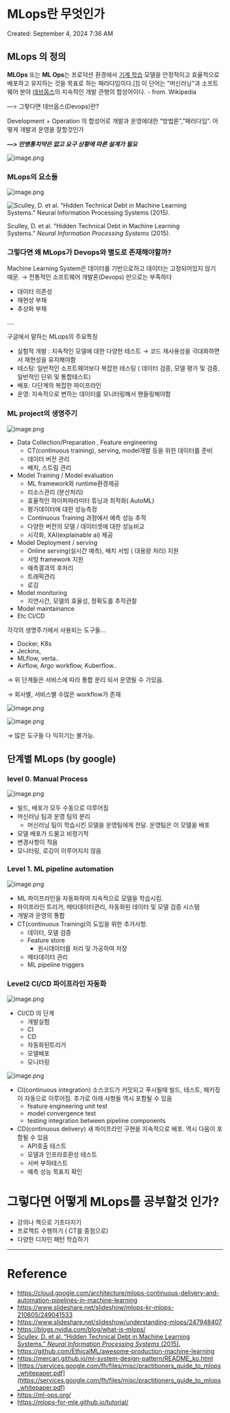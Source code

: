 # MLops란 무엇인가

Created: September 4, 2024 7:36 AM

## MLops 의 정의

**MLOps** 또는 **ML Ops**는 프로덕션 환경에서 [기계 학습](https://ko.wikipedia.org/wiki/%EA%B8%B0%EA%B3%84_%ED%95%99%EC%8A%B5) 모델을 안정적이고 효율적으로 배포하고 유지하는 것을 목표로 하는 패러다임이다.[[1]](https://ko.wikipedia.org/wiki/MLOps#cite_note-tds1-1) 이 단어는 "머신러닝"과 소프트웨어 분야 [데브옵스](https://ko.wikipedia.org/wiki/%EB%8D%B0%EB%B8%8C%EC%98%B5%EC%8A%A4)의 지속적인 개발 관행의 합성어이다. - from. Wikipedia

—> 그렇다면 데브옵스(Devops)란?

Development + Operation 의 합성어로 개발과 운영에대한 “방법론”,”패러다임”. 어떻게 개발과 운영을 잘할것인가

***—> 만병통치약은 없고 요구 상황에 따른 설계가 필요***

![image.png](MLops%E1%84%85%E1%85%A1%E1%86%AB%20%E1%84%86%E1%85%AE%E1%84%8B%E1%85%A5%E1%86%BA%E1%84%8B%E1%85%B5%E1%86%AB%E1%84%80%E1%85%A1%207f5970f583a34db6b53477d9828d3f79/image.png)

### MLops의 요소들

![image.png](MLops%E1%84%85%E1%85%A1%E1%86%AB%20%E1%84%86%E1%85%AE%E1%84%8B%E1%85%A5%E1%86%BA%E1%84%8B%E1%85%B5%E1%86%AB%E1%84%80%E1%85%A1%207f5970f583a34db6b53477d9828d3f79/image%201.png)

![Sculley, D. et al. “Hidden Technical Debt in Machine Learning Systems.” *Neural Information Processing Systems* (2015).](MLops%E1%84%85%E1%85%A1%E1%86%AB%20%E1%84%86%E1%85%AE%E1%84%8B%E1%85%A5%E1%86%BA%E1%84%8B%E1%85%B5%E1%86%AB%E1%84%80%E1%85%A1%207f5970f583a34db6b53477d9828d3f79/%25E1%2584%2589%25E1%2585%25B3%25E1%2584%258F%25E1%2585%25B3%25E1%2584%2585%25E1%2585%25B5%25E1%2586%25AB%25E1%2584%2589%25E1%2585%25A3%25E1%2586%25BA_2024-09-04_%25E1%2584%258B%25E1%2585%25A9%25E1%2584%258C%25E1%2585%25A5%25E1%2586%25AB_7.42.52.png)

Sculley, D. et al. “Hidden Technical Debt in Machine Learning Systems.” *Neural Information Processing Systems* (2015).

### 그렇다면 왜 MLops가 Devops와 별도로 존재해야할까?

Machine Learning System은 데이터를 기반으로하고 데이터는 고정되어있지 않기 때문. → 전통적인 소프트웨어 개발론(Devops) 만으로는 부족하다

- 데이터 의존성
- 재현성 부채
- 추상화 부채

…. 

구글에서 말하는 MLops의 주요특징

- 실험적 개발 : 지속적인 모델에 대한 다양한 테스트 → 코드 재사용성을 극대화하면서 재현성을 유지해야함
- 테스팅: 일반적인 소프트웨어보다 복잡한 테스팅 ( 데이터 검증, 모델 평가 및 검증, 일반적인 단위 및 통합테스트)
- 배포: 다단계의 복잡한 파이프라인
- 운영: 지속적으로 변하는 데이터를 모니터링해서 핸들링해야함

### ML project의 생명주기

![image.png](MLops%E1%84%85%E1%85%A1%E1%86%AB%20%E1%84%86%E1%85%AE%E1%84%8B%E1%85%A5%E1%86%BA%E1%84%8B%E1%85%B5%E1%86%AB%E1%84%80%E1%85%A1%207f5970f583a34db6b53477d9828d3f79/1e0e07cf-2b4e-423f-872e-abbbaf0461ed.png)

- Data Collection/Preparation , Feature engineering
    - CT(continuous training), serving, model개발 등을 위한 데이터를 준비
    - 데이터 버전 관리
    - 배치, 스트림 관리
- Model Training / Model evaluation
    - ML framework와 runtime환경제공
    - 리소스관리 (분산처리)
    - 효율적인 하이퍼파라미터 튜닝과 최적화( AutoML)
    - 평가데이터에 대한 성능측정
    - Continuous Training 과정에서 예측 성능 추적
    - 다양한 버전의 모델 / 데이터셋에 대한 성능비교
    - 시각화, XAI(explainable ai) 제공
- Model Deployment / serving
    - Online serving(실시간 예측), 배치 서빙 ( 대용량 처리) 지원
    - 서빙 framework 지원
    - 예측결과의 후처리
    - 트래픽관리
    - 로깅
- Model monitoring
    - 지연시간, 모델의 효율성, 정확도를 추적관찰
- Model maintainance
- Etc CI/CD

각각의 생명주기에서 사용되는 도구들…

- Docker, K8s
- Jeckins,
- MLflow, verta..
- Airflow, Argo workflow, Kuberflow..

→ 위 단계들은 서비스에 따라 통합 분리 되서 운영될 수 가있음.

→ 회사별, 서비스별 수많은 workflow가 존재

![image.png](MLops%E1%84%85%E1%85%A1%E1%86%AB%20%E1%84%86%E1%85%AE%E1%84%8B%E1%85%A5%E1%86%BA%E1%84%8B%E1%85%B5%E1%86%AB%E1%84%80%E1%85%A1%207f5970f583a34db6b53477d9828d3f79/image%202.png)

![image.png](MLops%E1%84%85%E1%85%A1%E1%86%AB%20%E1%84%86%E1%85%AE%E1%84%8B%E1%85%A5%E1%86%BA%E1%84%8B%E1%85%B5%E1%86%AB%E1%84%80%E1%85%A1%207f5970f583a34db6b53477d9828d3f79/image%203.png)

→ 많은 도구들 다 익히기는 불가능. 

## 단계별 MLops (by google)

### level 0. Manual Process

![image.png](MLops%E1%84%85%E1%85%A1%E1%86%AB%20%E1%84%86%E1%85%AE%E1%84%8B%E1%85%A5%E1%86%BA%E1%84%8B%E1%85%B5%E1%86%AB%E1%84%80%E1%85%A1%207f5970f583a34db6b53477d9828d3f79/image%204.png)

- 빌드, 배포가 모두 수동으로 이루어짐
- 머신러닝 팀과 운영 팀의 분리
    - 머신러닝 팀이 학습시킨 모델을 운영팀에게 전달. 운영팀은 이 모델을 배포
- 모델 배포가 드물고 비정기적
- 변경사항이 적음
- 모니터링, 로깅이 이루어지지 않음

### Level 1. ML pipeline automation

![image.png](MLops%E1%84%85%E1%85%A1%E1%86%AB%20%E1%84%86%E1%85%AE%E1%84%8B%E1%85%A5%E1%86%BA%E1%84%8B%E1%85%B5%E1%86%AB%E1%84%80%E1%85%A1%207f5970f583a34db6b53477d9828d3f79/image%205.png)

- ML 파이프라인을 자동화하여 지속적으로 모델을 학습시킴.
- 파이프라인 트리거, 메타데이터관리, 자동화된 데이터 및 모델 검증 시스템
- 개발과 운영의 통합
- CT(continuous Training)의 도입을 위한 추가사항.
    - 데이터, 모델 검증
    - Feature store
        - 원시데이터를 처리 및 가공하여 저장
    - 메타데이터 관리
    - ML pipeline triggers

### Level2 CI/CD 파이프라인 자동화

![image.png](MLops%E1%84%85%E1%85%A1%E1%86%AB%20%E1%84%86%E1%85%AE%E1%84%8B%E1%85%A5%E1%86%BA%E1%84%8B%E1%85%B5%E1%86%AB%E1%84%80%E1%85%A1%207f5970f583a34db6b53477d9828d3f79/image%206.png)

- CI/CD 의 단계
    - 개발실험
    - CI
    - CD
    - 자동화된트리거
    - 모델배포
    - 모니터링

![image.png](MLops%E1%84%85%E1%85%A1%E1%86%AB%20%E1%84%86%E1%85%AE%E1%84%8B%E1%85%A5%E1%86%BA%E1%84%8B%E1%85%B5%E1%86%AB%E1%84%80%E1%85%A1%207f5970f583a34db6b53477d9828d3f79/image%207.png)

- CI(continuous integration) 소스코드가 커밋되고 푸시될때 빌드, 테스트, 패키징이 자동으로 이루어짐. 추가로 아래 사항들 역시 포함될 수 있음
    - feature engineering unit test
    - model convergence test
    - testing integration between pipeline components
- CD(continuous delivery) 새 파이프라인 구현을 지속적으로 배포. 역시 다음이 포함될 수 있음
    - API호출 테스트
    - 모델과 인프라호환성 테스트
    - 서버 부하테스트
    - 예측 성능 목표치 확인

# 그렇다면 어떻게 MLops를 공부할것 인가?

- 강의나 책으로 기초다지기
- 프로젝트 수행하기 ( CT를 중점으로)
- 다양한 디자인 패턴 학습하기

---

# Reference

- https://cloud.google.com/architecture/mlops-continuous-delivery-and-automation-pipelines-in-machine-learning
- https://www.slideshare.net/slideshow/mlops-kr-mlops-210605/249041533
- https://www.slideshare.net/slideshow/understanding-mlops/247948407
- https://blogs.nvidia.com/blog/what-is-mlops/
- [Sculley, D. et al. “Hidden Technical Debt in Machine Learning Systems.” *Neural Information Processing Systems* (2015).](https://proceedings.neurips.cc/paper_files/paper/2015/file/86df7dcfd896fcaf2674f757a2463eba-Paper.pdf)
- https://github.com/EthicalML/awesome-production-machine-learning
- https://mercari.github.io/ml-system-design-pattern/README_ko.html
- [https://services.google.com/fh/files/misc/practitioners_guide_to_mlops_whitepaper.pdf](https://services.google.com/fh/files/misc/practitioners_guide_to_mlops_whitepaper.pdf)
- https://ml-ops.org/
- https://mlops-for-mle.github.io/tutorial/